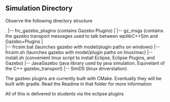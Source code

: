 ## Simulation Directory

Observe the following directory structure

.
|-- frc_gazebo_plugins (contains Gazebo Plugins)
|
|-- gz_msgs (contains the gazebo transport messages used to talk between wpilibC++Sim and Gazebo+Plugins
|   
|-- frcsim.bat (launches gazebo with model/plugin paths on windows)
|-- frcsim.sh (launches gazebo with model/plugin paths on linux/mac)
|-- install.sh (convenient linux script to install Eclipse, Eclipse Plugins, and Gazebo)
|-- JavaGazebo (java library used by java simulation. Equivelant of the C++ gazebo_transport)
|-- SimDS (linux driverstation)

The gazbeo plugins are currently built with CMake. 
Eventually they will be built with gradle. 
Read the Readme in that folder for more information

All of this is delivered to students via the eclipse plugins
